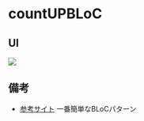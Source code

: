 # countUPBLoC
## UI
![](https://i.imgur.com/UuzE0CC.gif)
## 備考
- [参考サイト](https://www.shogogeek.com/entry/2018/09/13/073303)
一番簡単なBLoCパターン
